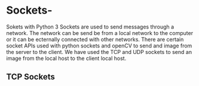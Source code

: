 # Sockets-
Sokets with Python 3
Sockets are used to send messages through a network. The network can be send be from a local network to the computer or it can be ecternally connected with other networks. There are certain socket APIs used with python sockets and openCV to send and image from the server to the client. We have used the TCP and UDP sockets to send an image from the local host to the client local host. 

## TCP Sockets
